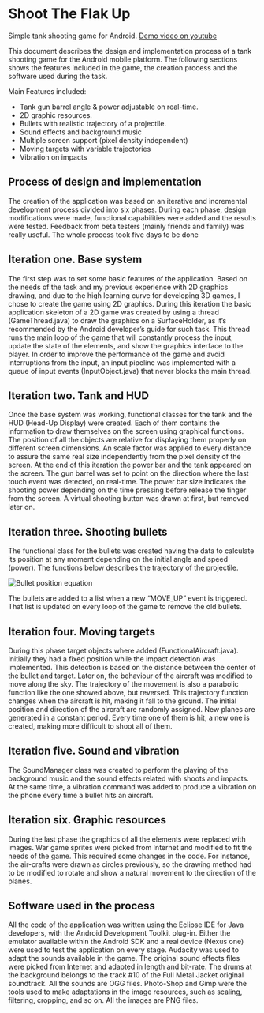 Shoot The Flak Up 
=================
Simple tank shooting game for Android. [Demo video on youtube](http://www.youtube.com/watch?v=OdXOmDiTjH0)

This document describes the design and implementation process of a tank shooting game for the Android mobile platform. The following sections shows the features included in the game, the creation process and the software used during the task.

Main Features included:
-  Tank gun barrel angle & power adjustable on real-time.
-  2D graphic resources.
-  Bullets with realistic trajectory of a projectile.
-  Sound effects and background music
-  Multiple screen support (pixel density independent)
-  Moving targets with variable trajectories
-  Vibration on impacts

Process of design and implementation
------------------------------------
The creation of the application was based on an iterative and incremental development process divided into six phases. During each phase, design modifications were made, functional capabilities were added and the results were tested. Feedback from beta testers (mainly friends and family) was really useful. The whole process took five days to be done

Iteration one. Base system
--------------------------
The first step was to set some basic features of the application. Based on the needs of the task and my previous experience with 2D graphics drawing, and due to the high learning curve for developing 3D games, I chose to create the game using 2D graphics.
During this iteration the basic application skeleton of a 2D game was created by using a thread (GameThread.java) to draw the graphics on a SurfaceHolder, as it’s recommended by the Android developer’s guide for such task. This thread runs the main loop of the game that will constantly process the input, update the state of the elements, and show the graphics interface to the player.
In order to improve the performance of the game and avoid interruptions from the input, an input pipeline was implemented with a queue of input events (InputObject.java) that never blocks the main thread.

Iteration two. Tank and HUD
---------------------------
Once the base system was working, functional classes for the tank and the HUD (Head-Up Display) were created. Each of them contains the information to draw themselves on the screen using graphical functions. The position of all the objects are relative for displaying them properly on different screen dimensions. An scale factor was applied to every distance to assure the same real size independently from the pixel density of the screen.
At the end of this iteration the power bar and the tank appeared on the screen. The gun barrel was set to point on the direction where the last touch event was detected, on real-time. The power bar size indicates the shooting power depending on the time pressing before release the finger from the screen. A virtual shooting button was drawn at first, but removed later on. 

Iteration three. Shooting bullets
---------------------------------
The functional class for the bullets was created having the data to calculate its position at any moment depending on the initial angle and speed (power). The functions below describes the trajectory of the projectile.

![Bullet position equation](http://i45.tinypic.com/o74nit.png)

The bullets are added to a list when a new “MOVE_UP” event is triggered. That list is updated on every loop of the game to remove the old bullets.

Iteration four. Moving targets
------------------------------
During this phase target objects where added (FunctionalAircraft.java). Initially they had a fixed position while the impact detection was implemented. This detection is based on the distance between the center of the bullet and target.
Later on, the behaviour of the aircraft was modified to move along the sky. The trajectory of the movement is also a parabolic function like the one showed above, but reversed. This trajectory function changes when the aircraft is hit, making it fall to the ground. The initial position and direction of the aircraft are randomly assigned. New planes are generated in a constant period. Every time one of them is hit, a new one is created, making more difficult to shoot all of them.

Iteration five. Sound and vibration
-----------------------------------
The SoundManager class was created to perform the playing of the background music and the sound effects related with shoots and impacts. At the same time, a vibration command was added to produce a vibration on the phone every time a bullet hits an aircraft. 

Iteration six. Graphic resources
--------------------------------
During the last phase the graphics of all the elements were replaced with images. War game sprites were picked from Internet and modified to fit the needs of the game. This required some changes in the code. For instance, the air-crafts were drawn as circles previously, so the drawing method had to be modified to rotate and show a natural movement to the direction of the planes.


Software used in the process
----------------------------
All the code of the application was written using the Eclipse IDE for Java developers, with the Android Development Toolkit plug-in.
Either the emulator available within the Android SDK and a real device (Nexus one) were used to test the application on every stage.
Audacity was used to adapt the sounds available in the game. The original sound effects files were picked from Internet and adapted in length and bit-rate. The drums at the background belongs to the track #10 of the Full Metal Jacket original soundtrack. All the sounds are OGG files.
Photo-Shop and Gimp were the tools used to make adaptations in the image resources, such as scaling, filtering, cropping, and so on. All the images are PNG files.